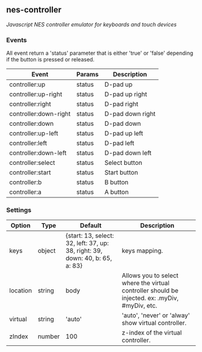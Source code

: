 nes-controller
-------
_Javascript NES controller emulator for keyboards and touch devices_

### Events

All event return a 'status' parameter that is either 'true' or 'false' depending if the button is pressed or released.

Event | Params | Description
----- | ------ | -----------
controller:up | status | D-pad up
controller:up-right | status | D-pad up right
controller:right | status | D-pad right
controller:down-right | status | D-pad down right
controller:down | status | D-pad down
controller:up-left | status | D-pad up left
controller:left | status | D-pad left
controller:down-left | status | D-pad down left 
controller:select | status | Select button
controller:start | status | Start button
controller:b | status | B button
controller:a | status | A button

### Settings

Option | Type | Default | Description
------ | ---- | ------- | -----------
keys | object | {start: 13, select: 32, left: 37, up: 38, right: 39, down: 40, b: 65, a: 83} | keys mapping.
location | string | body | Allows you to select where the virtual controller should be injected. ex: .myDiv, #myDiv, etc.
virtual | string | 'auto' | 'auto', 'never' or 'alway' show virtual controller.
zIndex | number | 100 | z-index of the virtual controller.

